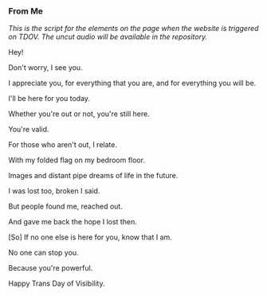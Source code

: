 ### From Me
*This is the script for the elements on the page when the website is triggered on TDOV. The uncut audio will be available in the repository.*

Hey!

Don't worry, I see you.

I appreciate you, for everything that you are, and for everything you will be.

I'll be here for you today.

Whether you're out or not, you're still here.

You're valid.

For those who aren't out, I relate.

With my folded flag on my bedroom floor.

Images and distant pipe dreams of life in the future.

I was lost too, broken I said.

But people found me, reached out.

And gave me back the hope I lost then.

[So] If no one else is here for you, know that I am.

No one can stop you.

Because you're powerful.

Happy Trans Day of Visibility.